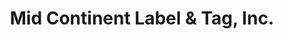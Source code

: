 ---
title: "Mid Continent Label & Tag, Inc."
url: /high-ridge/mid-continent-label-and-tag-inc/
shop: copyshop
---